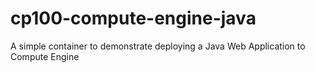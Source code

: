 # cp100-compute-engine-java
A simple container to demonstrate deploying a Java Web Application to Compute Engine
